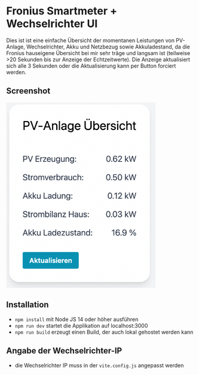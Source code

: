 # Fronius Smartmeter + Wechselrichter UI

Dies ist ist eine einfache Übersicht der momentanen Leistungen von PV-Anlage, Wechselrichter, Akku und Netzbezug sowie Akkuladestand, da die Fronius hauseigene Übersicht bei mir sehr träge und langsam ist (teilweise >20 Sekunden bis zur Anzeige der Echtzeitwerte).
Die Anzeige aktualisiert sich alle 3 Sekunden oder die Aktualisierung kann per Button forciert werden.

## Screenshot

<img src="/screenshots/fronius-ui.png" width="400" alt="Fronius UI Screenshot" />

## Installation

- `npm install` mit Node JS 14 oder höher ausführen
- `npm run dev` startet die Applikation auf localhost:3000
- `npm run build` erzeugt einen Build, der auch lokal gehostet werden kann

## Angabe der Wechselrichter-IP

- die Wechselrichter IP muss in der `vite.config.js` angepasst werden
